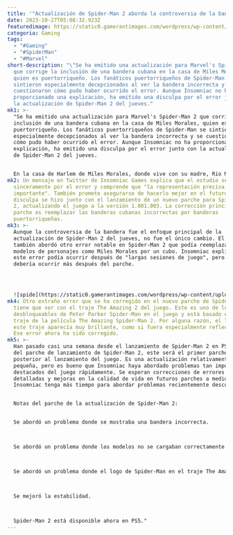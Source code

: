 ```yaml
---
title: '"Actualización de Spider-Man 2 aborda la controversia de la bandera."'
date: 2023-10-27T05:08:32.923Z
featuredimage: https://static0.gamerantimages.com/wordpress/wp-content/uploads/2023/10/spider-man-2-peter-miles-x-arkham-knight-bat-family.jpg?q=50&fit=contain&w=1140&h=&dpr=1.5
categoria: Gaming
tags:
  - "#Gaming"
  - "#SpiderMan"
  - "#Marvel"
short-description: "\"Se ha emitido una actualización para Marvel's Spider-Man 2
  que corrige la inclusión de una bandera cubana en la casa de Miles Morales,
  quien es puertorriqueño. Los fanáticos puertorriqueños de Spider-Man se
  sintieron especialmente decepcionados al ver la bandera incorrecta y se
  cuestionaron cómo pudo haber ocurrido el error. Aunque Insomniac no ha
  proporcionado una explicación, ha emitido una disculpa por el error junto con
  la actualización de Spider-Man 2 del jueves."
mk1: >-
  "Se ha emitido una actualización para Marvel's Spider-Man 2 que corrige la
  inclusión de una bandera cubana en la casa de Miles Morales, quien es
  puertorriqueño. Los fanáticos puertorriqueños de Spider-Man se sintieron
  especialmente decepcionados al ver la bandera incorrecta y se cuestionaron
  cómo pudo haber ocurrido el error. Aunque Insomniac no ha proporcionado una
  explicación, ha emitido una disculpa por el error junto con la actualización
  de Spider-Man 2 del jueves.


  En la casa de Harlem de Miles Morales, donde vive con su madre, Rio Morales, hay una gran pintura en el pasillo de una bandera. Desde el lanzamiento hasta ahora, esa pintura era incorrectamente la bandera cubana. La bandera cubana es notablemente similar en estructura a la bandera puertorriqueña, pero con una disposición de colores diferente. Desafortunadamente, no fue la única ocasión en la que se intercambiaron las banderas. También había pancartas que colgaban entre los edificios con la bandera cubana. Otras partes de Spider-Man 2 mostraban correctamente la bandera puertorriqueña.
mk2: Un mensaje en Twitter de Insomniac Games explica que el estudio se disculpa
  sinceramente por el error y comprende que "la representación precisa es
  importante". También promete asegurarse de hacerlo mejor en el futuro. La
  disculpa se hizo junto con el lanzamiento de un nuevo parche para Spider-Man
  2, actualizando el juego a la versión 1.001.003. La corrección principal en el
  parche es reemplazar las banderas cubanas incorrectas por banderas
  puertorriqueñas.
mk3: >-
  Aunque la controversia de la bandera fue el enfoque principal de la
  actualización de Spider-Man 2 del jueves, no fue el único cambio. El parche
  también abordó otro error notable en Spider-Man 2 que podía reemplazar los
  modelos de personajes como Miles Morales por un cubo. Insomniac explicó que
  este error podía ocurrir después de "largas sesiones de juego", pero que no
  debería ocurrir más después del parche.




  ![spide](https://static0.gamerantimages.com/wordpress/wp-content/uploads/2023/10/miles-and-peter-as-spider-men-in-marvel-s-spider-man-2.jpg?q=50&fit=crop&w=1500&dpr=1.5 "spide")
mk4: Otro extraño error que se ha corregido en el nuevo parche de Spider-Man 2
  tiene que ver con el traje The Amazing 2 del juego. Este es uno de los trajes
  desbloqueables de Peter Parker Spider-Man en el juego y está basado en el
  traje de la película The Amazing Spider-Man 2. Por alguna razón, el logo de
  este traje aparecía muy brillante, como si fuera especialmente reflectante.
  Ese error ahora ha sido corregido.
mk5: >-
  Han pasado casi una semana desde el lanzamiento de Spider-Man 2 en PS5. Además
  del parche de lanzamiento de Spider-Man 2, este será el primer parche
  posterior al lanzamiento del juego. Es una actualización relativamente
  pequeña, pero es bueno que Insomniac haya abordado problemas tan importantes y
  destacados del juego rápidamente. Se esperan correcciones de errores más
  detalladas y mejoras en la calidad de vida en futuros parches a medida que
  Insomniac tenga más tiempo para abordar problemas recientemente descubiertos.


  Notas del parche de la actualización de Spider-Man 2:


  Se abordó un problema donde se mostraba una bandera incorrecta.



  Se abordó un problema donde los modelos no se cargaban correctamente después de largas sesiones de juego.



  Se abordó un problema donde el logo de Spider-Man en el traje The Amazing 2 aparecía demasiado brillante.



  Se mejoró la estabilidad.



  Spider-Man 2 está disponible ahora en PS5."
---
```

